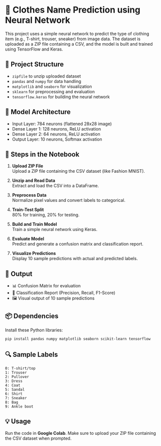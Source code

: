 
# 👕 Clothes Name Prediction using Neural Network

This project uses a simple neural network to predict the type of clothing item (e.g., T-shirt, trouser, sneaker) from image data. The dataset is uploaded as a ZIP file containing a CSV, and the model is built and trained using TensorFlow and Keras.

## 📂 Project Structure

- `zipfile` to unzip uploaded dataset
- `pandas` and `numpy` for data handling
- `matplotlib` and `seaborn` for visualization
- `sklearn` for preprocessing and evaluation
- `tensorflow.keras` for building the neural network

## 🧠 Model Architecture

- Input Layer: 784 neurons (flattened 28x28 image)
- Dense Layer 1: 128 neurons, ReLU activation
- Dense Layer 2: 64 neurons, ReLU activation
- Output Layer: 10 neurons, Softmax activation

## 🧾 Steps in the Notebook

1. **Upload ZIP File**  
   Upload a ZIP file containing the CSV dataset (like Fashion MNIST).

2. **Unzip and Read Data**  
   Extract and load the CSV into a DataFrame.

3. **Preprocess Data**  
   Normalize pixel values and convert labels to categorical.

4. **Train-Test Split**  
   80% for training, 20% for testing.

5. **Build and Train Model**  
   Train a simple neural network using Keras.

6. **Evaluate Model**  
   Predict and generate a confusion matrix and classification report.

7. **Visualize Predictions**  
   Display 10 sample predictions with actual and predicted labels.

## 🧪 Output

- 📊 Confusion Matrix for evaluation  
- 📄 Classification Report (Precision, Recall, F1-Score)  
- 🖼️ Visual output of 10 sample predictions

## 📦 Dependencies

Install these Python libraries:

```bash
pip install pandas numpy matplotlib seaborn scikit-learn tensorflow
```

## 🔍 Sample Labels

```
0: T-shirt/top
1: Trouser
2: Pullover
3: Dress
4: Coat
5: Sandal
6: Shirt
7: Sneaker
8: Bag
9: Ankle boot
```

## 💡 Usage

Run the code in **Google Colab**. Make sure to upload your ZIP file containing the CSV dataset when prompted.
